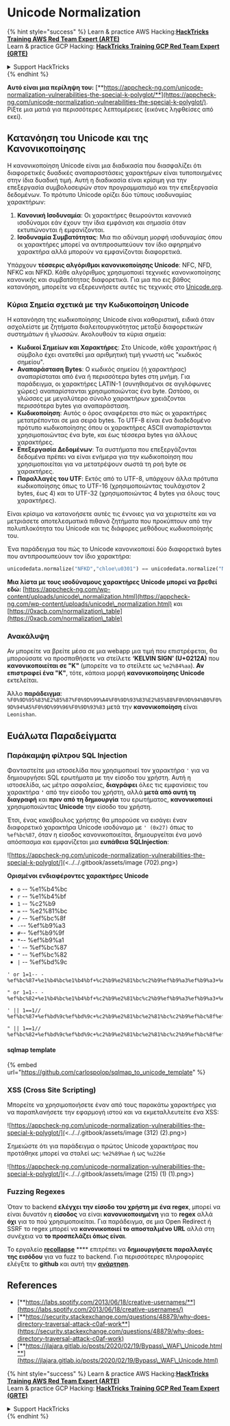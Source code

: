 # Unicode Normalization

{% hint style="success" %}
Learn & practice AWS Hacking:<img src="/.gitbook/assets/arte.png" alt="" data-size="line">[**HackTricks Training AWS Red Team Expert (ARTE)**](https://training.hacktricks.xyz/courses/arte)<img src="/.gitbook/assets/arte.png" alt="" data-size="line">\
Learn & practice GCP Hacking: <img src="/.gitbook/assets/grte.png" alt="" data-size="line">[**HackTricks Training GCP Red Team Expert (GRTE)**<img src="/.gitbook/assets/grte.png" alt="" data-size="line">](https://training.hacktricks.xyz/courses/grte)

<details>

<summary>Support HackTricks</summary>

* Check the [**subscription plans**](https://github.com/sponsors/carlospolop)!
* **Join the** 💬 [**Discord group**](https://discord.gg/hRep4RUj7f) or the [**telegram group**](https://t.me/peass) or **follow** us on **Twitter** 🐦 [**@hacktricks\_live**](https://twitter.com/hacktricks\_live)**.**
* **Share hacking tricks by submitting PRs to the** [**HackTricks**](https://github.com/carlospolop/hacktricks) and [**HackTricks Cloud**](https://github.com/carlospolop/hacktricks-cloud) github repos.

</details>
{% endhint %}

**Αυτό είναι μια περίληψη του:** [**https://appcheck-ng.com/unicode-normalization-vulnerabilities-the-special-k-polyglot/**](https://appcheck-ng.com/unicode-normalization-vulnerabilities-the-special-k-polyglot/). Ρίξτε μια ματιά για περισσότερες λεπτομέρειες (εικόνες ληφθείσες από εκεί).

## Κατανόηση του Unicode και της Κανονικοποίησης

Η κανονικοποίηση Unicode είναι μια διαδικασία που διασφαλίζει ότι διαφορετικές δυαδικές αναπαραστάσεις χαρακτήρων είναι τυποποιημένες στην ίδια δυαδική τιμή. Αυτή η διαδικασία είναι κρίσιμη για την επεξεργασία συμβολοσειρών στον προγραμματισμό και την επεξεργασία δεδομένων. Το πρότυπο Unicode ορίζει δύο τύπους ισοδυναμίας χαρακτήρων:

1. **Κανονική Ισοδυναμία**: Οι χαρακτήρες θεωρούνται κανονικά ισοδύναμοι εάν έχουν την ίδια εμφάνιση και σημασία όταν εκτυπώνονται ή εμφανίζονται.
2. **Ισοδυναμία Συμβατότητας**: Μια πιο αδύναμη μορφή ισοδυναμίας όπου οι χαρακτήρες μπορεί να αντιπροσωπεύουν τον ίδιο αφηρημένο χαρακτήρα αλλά μπορούν να εμφανίζονται διαφορετικά.

Υπάρχουν **τέσσερις αλγόριθμοι κανονικοποίησης Unicode**: NFC, NFD, NFKC και NFKD. Κάθε αλγόριθμος χρησιμοποιεί τεχνικές κανονικοποίησης κανονικής και συμβατότητας διαφορετικά. Για μια πιο εις βάθος κατανόηση, μπορείτε να εξερευνήσετε αυτές τις τεχνικές στο [Unicode.org](https://unicode.org/).

### Κύρια Σημεία σχετικά με την Κωδικοποίηση Unicode

Η κατανόηση της κωδικοποίησης Unicode είναι καθοριστική, ειδικά όταν ασχολείστε με ζητήματα διαλειτουργικότητας μεταξύ διαφορετικών συστημάτων ή γλωσσών. Ακολουθούν τα κύρια σημεία:

* **Κωδικοί Σημείων και Χαρακτήρες**: Στο Unicode, κάθε χαρακτήρας ή σύμβολο έχει ανατεθεί μια αριθμητική τιμή γνωστή ως "κωδικός σημείου".
* **Αναπαράσταση Bytes**: Ο κωδικός σημείου (ή χαρακτήρας) αναπαρίσταται από ένα ή περισσότερα bytes στη μνήμη. Για παράδειγμα, οι χαρακτήρες LATIN-1 (συνηθισμένοι σε αγγλόφωνες χώρες) αναπαρίστανται χρησιμοποιώντας ένα byte. Ωστόσο, οι γλώσσες με μεγαλύτερο σύνολο χαρακτήρων χρειάζονται περισσότερα bytes για αναπαράσταση.
* **Κωδικοποίηση**: Αυτός ο όρος αναφέρεται στο πώς οι χαρακτήρες μετατρέπονται σε μια σειρά bytes. Το UTF-8 είναι ένα διαδεδομένο πρότυπο κωδικοποίησης όπου οι χαρακτήρες ASCII αναπαρίστανται χρησιμοποιώντας ένα byte, και έως τέσσερα bytes για άλλους χαρακτήρες.
* **Επεξεργασία Δεδομένων**: Τα συστήματα που επεξεργάζονται δεδομένα πρέπει να είναι ενήμερα για την κωδικοποίηση που χρησιμοποιείται για να μετατρέψουν σωστά τη ροή byte σε χαρακτήρες.
* **Παραλλαγές του UTF**: Εκτός από το UTF-8, υπάρχουν άλλα πρότυπα κωδικοποίησης όπως το UTF-16 (χρησιμοποιώντας τουλάχιστον 2 bytes, έως 4) και το UTF-32 (χρησιμοποιώντας 4 bytes για όλους τους χαρακτήρες).

Είναι κρίσιμο να κατανοήσετε αυτές τις έννοιες για να χειριστείτε και να μετριάσετε αποτελεσματικά πιθανά ζητήματα που προκύπτουν από την πολυπλοκότητα του Unicode και τις διάφορες μεθόδους κωδικοποίησής του.

Ένα παράδειγμα του πώς το Unicode κανονικοποιεί δύο διαφορετικά bytes που αντιπροσωπεύουν τον ίδιο χαρακτήρα:
```python
unicodedata.normalize("NFKD","chloe\u0301") == unicodedata.normalize("NFKD", "chlo\u00e9")
```
**Μια λίστα με τους ισοδύναμους χαρακτήρες Unicode μπορεί να βρεθεί εδώ:** [https://appcheck-ng.com/wp-content/uploads/unicode\_normalization.html](https://appcheck-ng.com/wp-content/uploads/unicode\_normalization.html) και [https://0xacb.com/normalization\_table](https://0xacb.com/normalization\_table)

### Ανακάλυψη

Αν μπορείτε να βρείτε μέσα σε μια webapp μια τιμή που επιστρέφεται, θα μπορούσατε να προσπαθήσετε να στείλετε **‘KELVIN SIGN’ (U+0212A)** που **κανονικοποιείται σε "K"** (μπορείτε να το στείλετε ως `%e2%84%aa`). **Αν επιστραφεί ένα "K"**, τότε, κάποια μορφή **κανονικοποίησης Unicode** εκτελείται.

Άλλο **παράδειγμα**: `%F0%9D%95%83%E2%85%87%F0%9D%99%A4%F0%9D%93%83%E2%85%88%F0%9D%94%B0%F0%9D%94%A5%F0%9D%99%96%F0%9D%93%83` μετά την **κανονικοποίηση** είναι `Leonishan`.

## **Ευάλωτα Παραδείγματα**

### **Παράκαμψη φίλτρου SQL Injection**

Φανταστείτε μια ιστοσελίδα που χρησιμοποιεί τον χαρακτήρα `'` για να δημιουργήσει SQL ερωτήματα με την είσοδο του χρήστη. Αυτή η ιστοσελίδα, ως μέτρο ασφαλείας, **διαγράφει** όλες τις εμφανίσεις του χαρακτήρα **`'`** από την είσοδο του χρήστη, αλλά **μετά από αυτή τη διαγραφή** και **πριν από τη δημιουργία** του ερωτήματος, **κανονικοποιεί** χρησιμοποιώντας **Unicode** την είσοδο του χρήστη.

Έτσι, ένας κακόβουλος χρήστης θα μπορούσε να εισάγει έναν διαφορετικό χαρακτήρα Unicode ισοδύναμο με `' (0x27)` όπως το `%ef%bc%87`, όταν η είσοδος κανονικοποιείται, δημιουργείται ένα μονό απόσπασμα και εμφανίζεται μια **ευπάθεια SQLInjection**:

![https://appcheck-ng.com/unicode-normalization-vulnerabilities-the-special-k-polyglot/](<../../.gitbook/assets/image (702).png>)

**Ορισμένοι ενδιαφέροντες χαρακτήρες Unicode**

* `o` -- %e1%b4%bc
* `r` -- %e1%b4%bf
* `1` -- %c2%b9
* `=` -- %e2%81%bc
* `/` -- %ef%bc%8f
* `-`-- %ef%b9%a3
* `#`-- %ef%b9%9f
* `*`-- %ef%b9%a1
* `'` -- %ef%bc%87
* `"` -- %ef%bc%82
* `|` -- %ef%bd%9c
```
' or 1=1-- -
%ef%bc%87+%e1%b4%bc%e1%b4%bf+%c2%b9%e2%81%bc%c2%b9%ef%b9%a3%ef%b9%a3+%ef%b9%a3

" or 1=1-- -
%ef%bc%82+%e1%b4%bc%e1%b4%bf+%c2%b9%e2%81%bc%c2%b9%ef%b9%a3%ef%b9%a3+%ef%b9%a3

' || 1==1//
%ef%bc%87+%ef%bd%9c%ef%bd%9c+%c2%b9%e2%81%bc%e2%81%bc%c2%b9%ef%bc%8f%ef%bc%8f

" || 1==1//
%ef%bc%82+%ef%bd%9c%ef%bd%9c+%c2%b9%e2%81%bc%e2%81%bc%c2%b9%ef%bc%8f%ef%bc%8f
```
#### sqlmap template

{% embed url="https://github.com/carlospolop/sqlmap_to_unicode_template" %}

### XSS (Cross Site Scripting)

Μπορείτε να χρησιμοποιήσετε έναν από τους παρακάτω χαρακτήρες για να παραπλανήσετε την εφαρμογή ιστού και να εκμεταλλευτείτε ένα XSS:

![https://appcheck-ng.com/unicode-normalization-vulnerabilities-the-special-k-polyglot/](<../../.gitbook/assets/image (312) (2).png>)

Σημειώστε ότι για παράδειγμα ο πρώτος Unicode χαρακτήρας που προτάθηκε μπορεί να σταλεί ως: `%e2%89%ae` ή ως `%u226e`

![https://appcheck-ng.com/unicode-normalization-vulnerabilities-the-special-k-polyglot/](<../../.gitbook/assets/image (215) (1) (1).png>)

### Fuzzing Regexes

Όταν το backend **ελέγχει την είσοδο του χρήστη με ένα regex**, μπορεί να είναι δυνατόν η **είσοδος** να είναι **κανονικοποιημένη** για το **regex** αλλά **όχι** για το πού χρησιμοποιείται. Για παράδειγμα, σε μια Open Redirect ή SSRF το regex μπορεί να **κανονικοποιεί το αποσταλμένο URL** αλλά στη συνέχεια να **το προσπελάζει όπως είναι**.

Το εργαλείο [**recollapse**](https://github.com/0xacb/recollapse) \*\*\*\* επιτρέπει να **δημιουργήσετε παραλλαγές της εισόδου** για να fuzz το backend. Για περισσότερες πληροφορίες ελέγξτε το **github** και αυτή την [**ανάρτηση**](https://0xacb.com/2022/11/21/recollapse/).

## References

* [**https://labs.spotify.com/2013/06/18/creative-usernames/**](https://labs.spotify.com/2013/06/18/creative-usernames/)
* [**https://security.stackexchange.com/questions/48879/why-does-directory-traversal-attack-c0af-work**](https://security.stackexchange.com/questions/48879/why-does-directory-traversal-attack-c0af-work)
* [**https://jlajara.gitlab.io/posts/2020/02/19/Bypass\_WAF\_Unicode.html**](https://jlajara.gitlab.io/posts/2020/02/19/Bypass\_WAF\_Unicode.html)

{% hint style="success" %}
Learn & practice AWS Hacking:<img src="/.gitbook/assets/arte.png" alt="" data-size="line">[**HackTricks Training AWS Red Team Expert (ARTE)**](https://training.hacktricks.xyz/courses/arte)<img src="/.gitbook/assets/arte.png" alt="" data-size="line">\
Learn & practice GCP Hacking: <img src="/.gitbook/assets/grte.png" alt="" data-size="line">[**HackTricks Training GCP Red Team Expert (GRTE)**<img src="/.gitbook/assets/grte.png" alt="" data-size="line">](https://training.hacktricks.xyz/courses/grte)

<details>

<summary>Support HackTricks</summary>

* Check the [**subscription plans**](https://github.com/sponsors/carlospolop)!
* **Join the** 💬 [**Discord group**](https://discord.gg/hRep4RUj7f) or the [**telegram group**](https://t.me/peass) or **follow** us on **Twitter** 🐦 [**@hacktricks\_live**](https://twitter.com/hacktricks\_live)**.**
* **Share hacking tricks by submitting PRs to the** [**HackTricks**](https://github.com/carlospolop/hacktricks) and [**HackTricks Cloud**](https://github.com/carlospolop/hacktricks-cloud) github repos.

</details>
{% endhint %}

